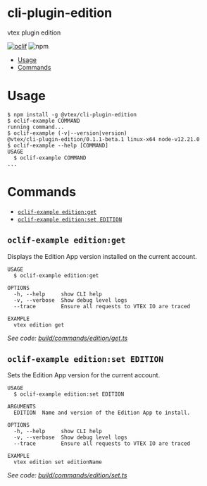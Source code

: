 cli-plugin-edition
===================

vtex plugin edition

[![oclif](https://img.shields.io/badge/cli-oclif-brightgreen.svg)](https://oclif.io)
![npm](https://img.shields.io/npm/v/@vtex/cli-plugin-edition)

<!-- toc -->
* [Usage](#usage)
* [Commands](#commands)
<!-- tocstop -->
# Usage
<!-- usage -->
```sh-session
$ npm install -g @vtex/cli-plugin-edition
$ oclif-example COMMAND
running command...
$ oclif-example (-v|--version|version)
@vtex/cli-plugin-edition/0.1.1-beta.1 linux-x64 node-v12.21.0
$ oclif-example --help [COMMAND]
USAGE
  $ oclif-example COMMAND
...
```
<!-- usagestop -->
# Commands
<!-- commands -->
* [`oclif-example edition:get`](#oclif-example-editionget)
* [`oclif-example edition:set EDITION`](#oclif-example-editionset-edition)

## `oclif-example edition:get`

Displays the Edition App version installed on the current account.

```
USAGE
  $ oclif-example edition:get

OPTIONS
  -h, --help     show CLI help
  -v, --verbose  Show debug level logs
  --trace        Ensure all requests to VTEX IO are traced

EXAMPLE
  vtex edition get
```

_See code: [build/commands/edition/get.ts](https://github.com/vtex/cli-plugin-edition/blob/v0.1.1-beta.1/build/commands/edition/get.ts)_

## `oclif-example edition:set EDITION`

Sets the Edition App version for the current account.

```
USAGE
  $ oclif-example edition:set EDITION

ARGUMENTS
  EDITION  Name and version of the Edition App to install.

OPTIONS
  -h, --help     show CLI help
  -v, --verbose  Show debug level logs
  --trace        Ensure all requests to VTEX IO are traced

EXAMPLE
  vtex edition set editionName
```

_See code: [build/commands/edition/set.ts](https://github.com/vtex/cli-plugin-edition/blob/v0.1.1-beta.1/build/commands/edition/set.ts)_
<!-- commandsstop -->
